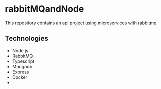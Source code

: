 # rabbitMQandNode
This repository contains an api project using microservices with rabbitmq

## Technologies
- Node.js
- RabbitMQ
- Typescript
- Mongodb
- Express
- Docker 
- 
